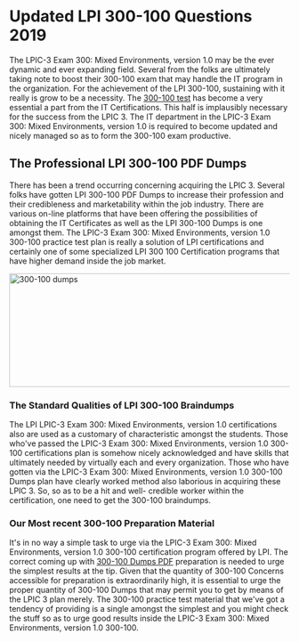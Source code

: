 <h1><strong>Updated LPI 300-100 Questions 2019</strong></h1>
<p>The LPIC-3 Exam 300: Mixed Environments, version 1.0 may be the ever dynamic and ever expanding field. Several from the folks are ultimately taking note to boost their 300-100 exam that may handle the IT program in the organization. For the achievement of the LPI 300-100, sustaining with it really is grow to be a necessity. The <a href="https://www.securedumps.com/300-100-cheat-sheet.html">300-100 test</a> has become a very essential a part from the IT Certifications. This half is implausibly necessary for the success from the LPIC 3. The IT department in the LPIC-3 Exam 300: Mixed Environments, version 1.0 is required to become updated and nicely managed so as to form the 300-100 exam productive.</p>
<h2><strong>The Professional LPI 300-100 PDF Dumps</strong></h2>
<p>There has been a trend occurring concerning acquiring the LPIC 3. Several folks have gotten LPI 300-100 PDF Dumps to increase their profession and their credibleness and marketability within the job industry. There are various on-line platforms that have been offering the possibilities of obtaining the IT Certificates as well as the LPI 300-100 Dumps is one amongst them. The LPIC-3 Exam 300: Mixed Environments, version 1.0 300-100 practice test plan is really a solution of LPI certifications and certainly one of some specialized LPI 300 100 Certification programs that have higher demand inside the job market.</p>
<p><a href="https://www.securedumps.com/300-100-cheat-sheet.html"><img src="https://i.imgur.com/LkNlujf.jpg" alt="300-100 dumps" width="550" height="204" /></a></p>
<h3><strong>The Standard Qualities of LPI 300-100 Braindumps</strong></h3>
<p>The LPI LPIC-3 Exam 300: Mixed Environments, version 1.0 certifications also are used as a customary of characteristic amongst the students. Those who've passed the LPIC-3 Exam 300: Mixed Environments, version 1.0 300-100 certifications plan is somehow nicely acknowledged and have skills that ultimately needed by virtually each and every organization. Those who have gotten via the LPIC-3 Exam 300: Mixed Environments, version 1.0 300-100 Dumps plan have clearly worked method also laborious in acquiring these LPIC 3. So, so as to be a hit and well- credible worker within the certification, one need to get the 300-100 braindumps.</p>
<h3><strong>Our Most recent 300-100 Preparation Material</strong></h3>
<p>It's in no way a simple task to urge via the LPIC-3 Exam 300: Mixed Environments, version 1.0 300-100 certification program offered by LPI. The correct coming up with <a href="https://www.securedumps.com/300-100-cheat-sheet.html">300-100 Dumps PDF</a> preparation is needed to urge the simplest results at the tip. Given that the quantity of 300-100 Concerns accessible for preparation is extraordinarily high, it is essential to urge the proper quantity of 300-100 Dumps that may permit you to get by means of the LPIC 3 plan merely. The 300-100 practice test material that we've got a tendency of providing is a single amongst the simplest and you might check the stuff so as to urge good results inside the LPIC-3 Exam 300: Mixed Environments, version 1.0 300-100.</p>
